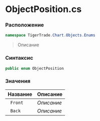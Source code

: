 
# ObjectPosition.cs
### Расположение
```csharp
namespace TigerTrade.Chart.Objects.Enums
```



> Описание

### Синтаксис
```csharp
public enum ObjectPosition
```


### Значения
| Название | Описание |
| --- | --- |
| ` Front` | *Описание* |
| ` Back` | *Описание* |



